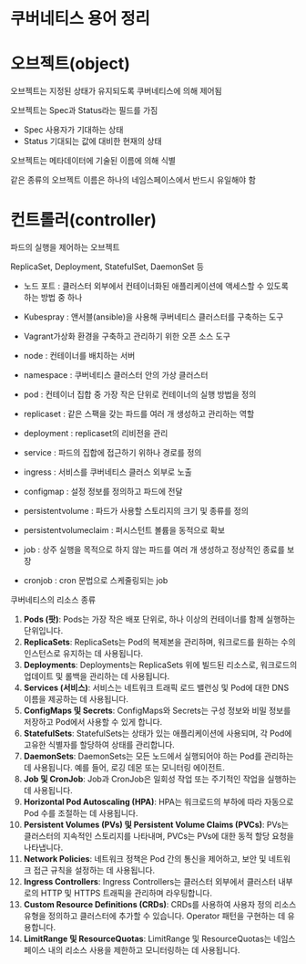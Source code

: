 # 쿠버네티스 용어 정리

# **오브젝트(object)**

오브젝트는 지정된 상태가 유지되도록 쿠버네티스에 의해 제어됨

오브젝트는 Spec과 Status라는 필드를 가짐

- Spec	사용자가 기대하는 상태
- Status	기대되는 값에 대비한 현재의 상태

오브젝트는 메타데이터에 기술된 이름에 의해 식별

같은 종류의 오브젝트 이름은 하나의 네임스페이스에서 반드시 유일해야 함

# **컨트롤러(controller)**

파드의 실행을 제어하는 오브젝트

ReplicaSet, Deployment, StatefulSet, DaemonSet 등

- 노드 포트 : 클러스터 외부에서 컨테이너화된 애플리케이션에 액세스할 수 있도록 하는 방법 중 하나
- Kubespray : 앤서블(ansible)을 사용해 쿠버네티스 클러스터를 구축하는 도구

- Vagrant가상화 환경을 구축하고 관리하기 위한 오픈 소스 도구

- node : 컨테이너를 배치하는 서버

- namespace : 쿠버네티스 클러스터 안의 가상 클러스터

- pod	: 컨테이너 집합 중 가장 작은 단위로 컨테이너의 실행 방법을 정의

- replicaset	 : 같은 스팩을 갖는 파드를 여러 개 생성하고 관리하는 역할

- deployment :  replicaset의 리비전을 관리

- service : 파드의 집합에 접근하기 위하나 경로를 정의

- ingress : 서비스를 쿠버네티스 클러스 외부로 노출

- configmap : 설정 정보를 정의하고 파드에 전달

- persistentvolume : 파드가 사용할 스토리지의 크기 및 종류를 정의

- persistentvolumeclaim : 퍼시스턴트 볼륨을 동적으로 확보

- job : 상주 실행을 목적으로 하지 않는 파드를 여러 개 생성하고 정상적인 종료를 보장

- cronjob : cron 문법으로 스케줄링되는 job

쿠버네티스의 리소스 종류

1. **Pods (팟)**: Pods는 가장 작은 배포 단위로, 하나 이상의 컨테이너를 함께 실행하는 단위입니다.
2. **ReplicaSets**: ReplicaSets는 Pod의 복제본을 관리하며, 워크로드를 원하는 수의 인스턴스로 유지하는 데 사용됩니다.
3. **Deployments**: Deployments는 ReplicaSets 위에 빌드된 리소스로, 워크로드의 업데이트 및 롤백을 관리하는 데 사용됩니다.
4. **Services (서비스)**: 서비스는 네트워크 트래픽 로드 밸런싱 및 Pod에 대한 DNS 이름을 제공하는 데 사용됩니다.
5. **ConfigMaps 및 Secrets**: ConfigMaps와 Secrets는 구성 정보와 비밀 정보를 저장하고 Pod에서 사용할 수 있게 합니다.
6. **StatefulSets**: StatefulSets는 상태가 있는 애플리케이션에 사용되며, 각 Pod에 고유한 식별자를 할당하여 상태를 관리합니다.
7. **DaemonSets**: DaemonSets는 모든 노드에서 실행되어야 하는 Pod를 관리하는 데 사용됩니다. 예를 들어, 로깅 데몬 또는 모니터링 에이전트.
8. **Job 및 CronJob**: Job과 CronJob은 일회성 작업 또는 주기적인 작업을 실행하는 데 사용됩니다.
9. **Horizontal Pod Autoscaling (HPA)**: HPA는 워크로드의 부하에 따라 자동으로 Pod 수를 조절하는 데 사용됩니다.
10. **Persistent Volumes (PVs) 및 Persistent Volume Claims (PVCs)**: PVs는 클러스터의 지속적인 스토리지를 나타내며, PVCs는 PVs에 대한 동적 할당 요청을 나타냅니다.
11. **Network Policies**: 네트워크 정책은 Pod 간의 통신을 제어하고, 보안 및 네트워크 접근 규칙을 설정하는 데 사용됩니다.
12. **Ingress Controllers**: Ingress Controllers는 클러스터 외부에서 클러스터 내부로의 HTTP 및 HTTPS 트래픽을 관리하며 라우팅합니다.
13. **Custom Resource Definitions (CRDs)**: CRDs를 사용하여 사용자 정의 리소스 유형을 정의하고 클러스터에 추가할 수 있습니다. Operator 패턴을 구현하는 데 유용합니다.
14. **LimitRange 및 ResourceQuotas**: LimitRange 및 ResourceQuotas는 네임스페이스 내의 리소스 사용을 제한하고 모니터링하는 데 사용됩니다.